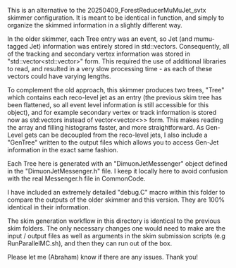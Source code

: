 
This is an alternative to the 20250409_ForestReducerMuMuJet_svtx skimmer configuration. It is meant to be identical in function, and simply to organize the skimmed information in a slightly different way. 

In the older skimmer, each Tree entry was an event, so Jet (and mumu-tagged Jet) information was entirely stored in std::vectors. Consequently, all of the tracking and secondary vertex information was stored in "std::vector<std::vector<type>>" form. This required the use of additional libraries to read, and resulted in a very slow processing time - as each of these vectors could have varying lengths. 

To complement the old approach, this skimmer produces two trees, "Tree" which contains each reco-level jet as an entry (the previous skim tree has been flattened, so all event level information is still accessible for this object), and for example secondary vertex or track information is stored now as std:vectors instead of vector<vector<>> form. This makes reading the array and filling histograms faster, and more straightforward. As Gen-Level gets can be decoupled from the reco-level jets, I also include a "GenTree" written to the output files which allows you to access Gen-Jet information in the exact same fashion. 

Each Tree here is generated with an "DimuonJetMessenger" object defined in the "DimuonJetMessenger.h" file. I keep it locally here to avoid confusion with the real Messenger.h file in CommonCode.

I have included an extremely detailed "debug.C" macro within this folder to compare the outputs of the older skimmer and this version. They are 100% identical in their information. 

The skim generation workflow in this directory is identical to the previous skim folders. The only necessary changes one would need to make are the input / output files as well as arguments in the skim submission scripts (e.g RunParallelMC.sh), and then they can run out of the box. 

Please let me (Abraham) know if there are any issues. Thank you!